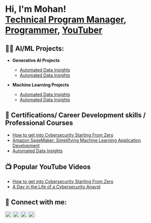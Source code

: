 <h1>Hi, I'm Mohan!<br/> <a href="https://www.linkedin.com/in/mohanrajchinnapaiyan/">Technical Program Manager</a>, <a href="mohanrajchinnapaiyan/mohan.github.io">Programmer</a>, <a href="https://www.youtube.com/c/cmohanmails">YouTuber</a></h1>

<h2>👨‍💻 AI/ML Projects:</h2>

- <b>Generative AI Projects</b>
  - [Automated Data Insights](https://github.com/mohanrajchinnapaiyan/AUtomated_Data_Insights)
  - [Automated Data Insights](https://github.com/mohanrajchinnapaiyan/AUtomated_Data_Insights)
 
- <b>Machine Learning Projects</b>
  - [Automated Data Insights](https://github.com/mohanrajchinnapaiyan/AUtomated_Data_Insights)
  - [Automated Data Insights](https://github.com/mohanrajchinnapaiyan/AUtomated_Data_Insights)

<h2> 🌱 Certifications/ Career Development skills / Professional Courses</h2>

- [How to get into Cybersecurity Starting From Zero](https://www.youtube.com/watch?v=a83ASGn_V_s)
- [Amazon SageMaker: Simplifying Machine Learning Application Development](https://courses.edx.org/certificates/50d03121b9924b8b88f82692d5a065be)
- [Automated Data Insights](https://github.com/mohanrajchinnapaiyan/AUtomated_Data_Insights) 

<h2>📺 Popular YouTube Videos</h2>

- [How to get into Cybersecurity Starting From Zero](https://www.youtube.com/watch?v=a83ASGn_V_s)
- [A Day in the Life of a Cybersecurity Anayst](https://www.youtube.com/watch?v=uHy3oM7NnoU)

<h2> 🤳 Connect with me:</h2>

[<img align="left" alt="JoshMadakor | YouTube" width="22px" src="https://cdn.jsdelivr.net/npm/simple-icons@v3/icons/youtube.svg" />][youtube]
[<img align="left" alt="JoshMadakor | Twitter" width="22px" src="https://cdn.jsdelivr.net/npm/simple-icons@v3/icons/twitter.svg" />][twitter]
[<img align="left" alt="JoshMadakor | LinkedIn" width="22px" src="https://cdn.jsdelivr.net/npm/simple-icons@v3/icons/linkedin.svg" />][linkedin]
[<img align="left" alt="JoshMadakor | Instagram" width="22px" src="https://cdn.jsdelivr.net/npm/simple-icons@v3/icons/instagram.svg" />][instagram]

[twitter]: https://x.com/tweetmohanc
[youtube]: https://www.youtube.com/c/mohanrajchinnapaiyan
[instagram]: https://www.instagram.com/mohanrajchinnapaiyan/
[linkedin]: https://linkedin.com/in/mohanrajchinnapaiyan

<!--
**joshmadakor1/joshmadakor1** is a ✨ _special_ ✨ repository because its `README.md` (this file) appears on your GitHub profile.

Here are some ideas to get you started:

- 🔭 I’m currently working on ...
- 🌱 I’m currently learning ...
- 👯 I’m looking to collaborate on ...
- 🤔 I’m looking for help with ...
- 💬 Ask me about ...
- 📫 How to reach me: ...
- 😄 Pronouns: ...
- ⚡ Fun fact: ...
-->
